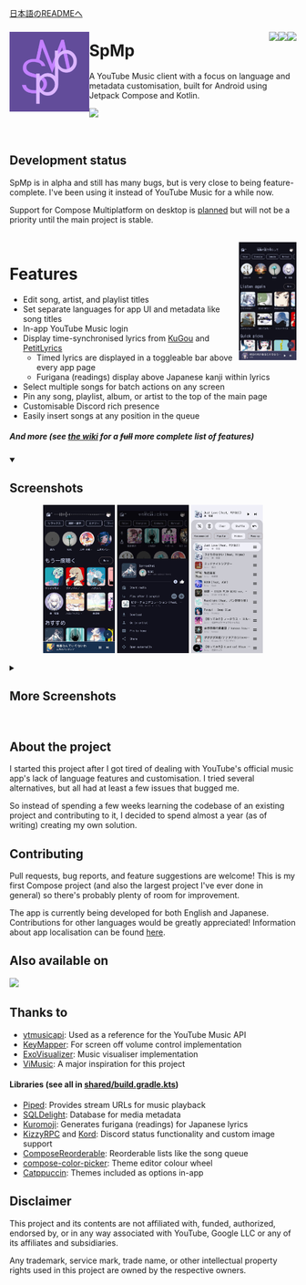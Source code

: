 [日本語のREADMEへ](readme/README-ja.md)

###
<img align="left" width="140" src="androidApp/src/main/ic_launcher-playstore.png">

<a href="https://github.com/toasterofbread/spmp/blob/main/LICENSE"><img src="https://img.shields.io/github/license/toasterofbread/spmp?style=for-the-badge&color=624c9a" align="right"></a>
<a href="https://github.com/toasterofbread/spmp/commits/main"><img src="https://img.shields.io/github/commits-since/toasterofbread/spmp/latest?style=for-the-badge&color=624c9a" align="right"></a>
<a href="https://github.com/toasterofbread/spmp/releases"><img src="https://img.shields.io/github/v/release/toasterofbread/spmp?logo=github&style=for-the-badge&color=624c9a" align="right"></a>

# SpMp
A YouTube Music client with a focus on language and metadata customisation, built for Android using Jetpack Compose and Kotlin.

<a href="https://discord.gg/B4uY4FkkJ3"><img src="https://img.shields.io/discord/1133321339495788625?style=for-the-badge&logo=discord&label=Discord&color=4f58d6"></a>

<br>

## Development status
SpMp is in alpha and still has many bugs, but is very close to being feature-complete. I've been using it instead of YouTube Music for a while now.

Support for Compose Multiplatform on desktop is [planned](https://github.com/toasterofbread/spmp-server) but will not be a priority until the main project is stable.

<br>

<img align="right" width="20%" src="metadata/en-US/images/phoneScreenshots/1.png">

# Features
- Edit song, artist, and playlist titles
- Set separate languages for app UI and metadata like song titles
- In-app YouTube Music login
- Display time-synchronised lyrics from [KuGou](https://www.kugou.com/) and [PetitLyrics](https://petitlyrics.com/)
    - Timed lyrics are displayed in a toggleable bar above every app page
    - Furigana (readings) display above Japanese kanji within lyrics
- Select multiple songs for batch actions on any screen
- Pin any song, playlist, album, or artist to the top of the main page
- Customisable Discord rich presence
- Easily insert songs at any position in the queue

##### And more (see [the wiki](https://github.com/toasterofbread/spmp/wiki) for a ~~full~~ more complete list of features)

<details open>
    <summary><h2>Screenshots</h2></summary>
    <p align="center">
        <img src="metadata/en-US/images/phoneScreenshots/5.png" style="max-height:70vh;object-fit:contain;" width="25%">
        <img src="metadata/en-US/images/phoneScreenshots/2.png" style="max-height:70vh;object-fit:contain;" width="25%">
        <img src="metadata/en-US/images/phoneScreenshots/4.png" style="max-height:70vh;object-fit:contain;" width="25%">
    </p>
</details>

<details closed>
    <summary><h2>More Screenshots</h2></summary>
    <p align="center">
        <img src="metadata/en-US/images/phoneScreenshots/6.png" style="max-height:70vh;object-fit:contain;" width="25%">
        <img src="metadata/en-US/images/phoneScreenshots/10.png" style="max-height:70vh;object-fit:contain;" width="25%">
        <img src="metadata/en-US/images/phoneScreenshots/8.png" style="max-height:70vh;object-fit:contain;" width="25%">
    </p>
    <p align="center">
        <img src="metadata/en-US/images/phoneScreenshots/7.png" style="max-height:70vh;object-fit:contain;" width="25%">
        <img src="metadata/en-US/images/phoneScreenshots/9.png" style="max-height:70vh;object-fit:contain;" width="25%">
        <img src="metadata/en-US/images/phoneScreenshots/3.png" style="max-height:70vh;object-fit:contain;" width="25%">
    </p>
</details>

<br>

## About the project
I started this project after I got tired of dealing with YouTube's official music app's lack of language features and customisation. I tried several alternatives, but all had at least a few issues that bugged me.

So instead of spending a few weeks learning the codebase of an existing project and contributing to it, I decided to spend almost a year (as of writing) creating my own solution.

## Contributing
Pull requests, bug reports, and feature suggestions are welcome! This is my first Compose project (and also the largest project I've ever done in general) so there's probably plenty of room for improvement.

The app is currently being developed for both English and Japanese. Contributions for other languages would be greatly appreciated! Information about app localisation can be found [here](https://github.com/toasterofbread/spmp/wiki/App-localisation).

## Also available on

<a href="https://apt.izzysoft.de/fdroid/index/apk/com.toasterofbread.spmp/"><img src="https://gitlab.com/IzzyOnDroid/repo/-/raw/master/assets/IzzyOnDroid.png" height=100></a>

## Thanks to
- [ytmusicapi](https://github.com/sigma67/ytmusicapi/): Used as a reference for the YouTube Music API
- [KeyMapper](https://github.com/keymapperorg/KeyMapper): For screen off volume control implementation
- [ExoVisualizer](https://github.com/dzolnai/ExoVisualizer): Music visualiser implementation
- [ViMusic](https://github.com/vfsfitvnm/ViMusic): A major inspiration for this project

#### Libraries (see all in [shared/build.gradle.kts](/shared/build.gradle.kts))
- [Piped](https://github.com/TeamPiped/Piped): Provides stream URLs for music playback
- [SQLDelight](https://github.com/cashapp/sqldelight): Database for media metadata
- [Kuromoji](https://github.com/atilika/kuromoji): Generates furigana (readings) for Japanese lyrics
- [KizzyRPC](https://github.com/dead8309/KizzyRPC) and [Kord](https://github.com/kordlib/kord): Discord status functionality and custom image support
- [ComposeReorderable](https://github.com/aclassen/ComposeReorderable): Reorderable lists like the song queue
- [compose-color-picker](https://github.com/godaddy/compose-color-picker): Theme editor colour wheel
- [Catppuccin](https://github.com/catppuccin/java): Themes included as options in-app

## Disclaimer
This project and its contents are not affiliated with, funded, authorized, endorsed by, or in any way associated with YouTube, Google LLC or any of its affiliates and subsidiaries.

Any trademark, service mark, trade name, or other intellectual property rights used in this project are owned by the respective owners.
